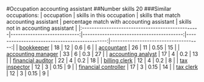 #Occupation accounting assistant
##Number skills 20
###Similar occupations:
| occupation                                      |   skills in this occupation |   skills that match accounting assistant |   percentage match with accounting assistant |   skills not in accounting assistant |
|:------------------------------------------------|----------------------------:|-----------------------------------------:|---------------------------------------------:|-------------------------------------:|
| [bookkeeper](bookkeeper.md)                     |                          18 |                                       12 |                                         0.6  |                                    6 |
| [accountant](accountant.md)                     |                          26 |                                       11 |                                         0.55 |                                   15 |
| [accounting manager](accounting_manager.md)     |                          33 |                                        6 |                                         0.3  |                                   27 |
| [accounting analyst](accounting_analyst.md)     |                          17 |                                        4 |                                         0.2  |                                   13 |
| [financial auditor](financial_auditor.md)       |                          22 |                                        4 |                                         0.2  |                                   18 |
| [billing clerk](billing_clerk.md)               |                          12 |                                        4 |                                         0.2  |                                    8 |
| [tax inspector](tax_inspector.md)               |                          12 |                                        3 |                                         0.15 |                                    9 |
| [financial controller](financial_controller.md) |                          17 |                                        3 |                                         0.15 |                                   14 |
| [tax clerk](tax_clerk.md)                       |                          12 |                                        3 |                                         0.15 |                                    9 |
